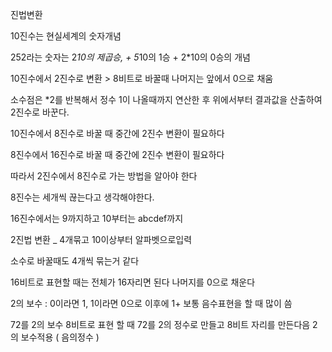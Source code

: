 진법변환

10진수는 현실세계의 숫자개념 

252라는 숫자는 2*10의 제곱승, + 5*10의 1승 + 2*10의 0승의 개념

10진수에서 2진수로 변환 > 8비트로 바꿀때 나머지는 앞에서 0으로 채움 

소수점은 *2를 반복해서 정수 1이 나올때까지 연산한 후 위에서부터 결과값을 산출하여 2진수로 바꾼다.

10진수에서 8진수로 바꿀 때 중간에 2진수 변환이 필요하다

8진수에서 16진수로 바꿀 때 중간에 2진수 변환이 필요하다

따라서 2진수에서 8진수로 가는 방법을 알아야 한다

8진수는 세개씩 끊는다고 생각해야한다.

16진수에서는 9까지하고 10부터는 abcdef까지

2진법 변환 _ 4개묶고 10이상부터 알파벳으로입력

소수로 바꿀때도 4개씩 묶는거 같다

16비트로 표현할 때는 전체가 16자리면 된다 나머지를 0으로 채운다

2의 보수 : 0이라면 1, 1이라면 0으로 이후에 1+ 보통 음수표현을 할 때 많이 씀

72를 2의 보수 8비트로 표현 할 때 72를 2의 정수로 만들고 8비트 자리를 만든다음 2의 보수적용 ( 음의정수 )

